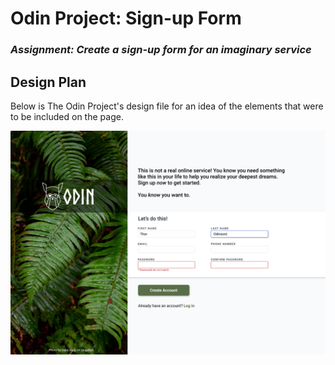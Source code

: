 # Odin Project: Sign-up Form

### *Assignment: Create a sign-up form for an imaginary service*

## **Design Plan**



Below is The Odin Project's design file for an idea of the elements that were to be included on the page.

<img src="img/odin-design-ref.png" width="750" alt="Odin Project Sign-up Design Ref">